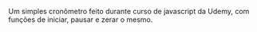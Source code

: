 Um simples cronômetro feito durante curso de javascript da Udemy, com funções de iniciar, pausar e zerar o mesmo.
